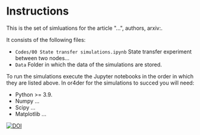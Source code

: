 # Instructions 

This is the set of simluations for the article "...", authors, arxiv:. 

It consists of the following files:
- `Codes/00 State transfer simulations.ipynb` State transfer experiment between two nodes...
- `Data` Folder in which the data of the simulations are stored.

To run the simulations execute the Jupyter notebooks in the order in which they are listed above. In or4der for the simulations to succed you will need:
- Python >= 3.9.
- Numpy ...
- Scipy ...
- Matplotlib ... 

[![DOI](https://zenodo.org/badge/451439295.svg)](https://zenodo.org/badge/latestdoi/451439295)

